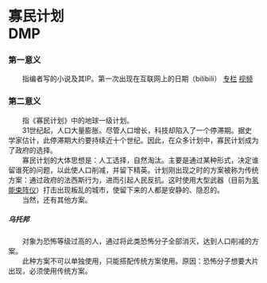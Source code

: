 # 寡民计划 <br /> DMP

### 第一意义

&emsp;&emsp;指编者写的小说及其IP。第一次出现在互联网上的日期（bilibili）
[专栏](https://www.bilibili.com/read/cv35194937)
[视频](https://www.bilibili.com/video/BV1Yr421c7dR/)

### 第二意义

&emsp;&emsp;指《寡民计划》中的地球一级计划。<br/>
&emsp;&emsp;31世纪起，人口大量膨胀。尽管人口增长，科技却陷入了一个停滞期。据史学家估计，此停滞期大约要持续近十个世纪。因此，在众多计划中，寡民计划成为了政府的选择。<br/>
&emsp;&emsp;寡民计划的大体思想是：人工选择，自然淘汰。主要是通过某种形式，决定谁留谁死的问题，以此使人口削减，并留下精英。计划刚出现之时的方案被称为传统方案：通过政府的法西斯行为，进而引起人民反抗。这时使用大型武器（目前为[氢能束阵仪](man-thing/thing/hydrogen-machine.md)）打击出现叛乱的城市，使留下来的人都是安静的、隐忍的。<br/>
&emsp;&emsp;当然，还有其他方案。

##### 乌托邦
&emsp;&emsp;对象为恐怖等级过高的人，通过将此类恐怖分子全部消灭，达到人口削减的方案。<br/>
&emsp;&emsp;此种方案不可以单独使用，只能搭配传统方案使用。原因：恐怖分子想要大片出现，必须使用传统方案。
